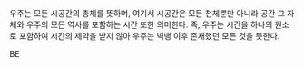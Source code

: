 우주는 모든 시공간의 총체를 뜻하며, 여기서 시공간은 모든 천체뿐만 아니라 공간 그 자체와 우주의 모든 역사를 포함하는 시간 또한 의미한다. 즉, 우주는 시간을 하나의 원소로 포함하여 시간의 제약을 받지 않아 우주는 빅뱅 이후 존재했던 모든 것을 뜻한다.

BE
